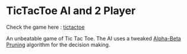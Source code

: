 # TicTacToe AI and 2 Player

Check the game here : [tictactoe](https://dbdibyendu.github.io/Games/)

An unbeatable game of Tic Tac Toe. The AI uses a tweaked [Alpha-Beta Pruning](https://en.wikipedia.org/wiki/Alpha%E2%80%93beta_pruning) algorithm for the decision making.
